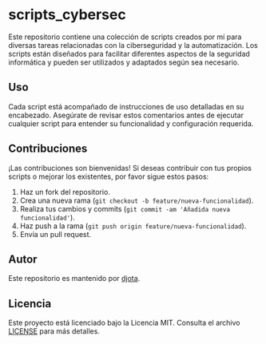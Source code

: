 
# scripts_cybersec

Este repositorio contiene una colección de scripts creados por mí para diversas tareas relacionadas con la ciberseguridad y la automatización.
Los scripts están diseñados para facilitar diferentes aspectos de la seguridad informática y pueden ser utilizados y adaptados según sea necesario.

## Uso

Cada script está acompañado de instrucciones de uso detalladas en su encabezado. Asegúrate de revisar estos comentarios antes de ejecutar cualquier script 
para entender su funcionalidad y configuración requerida.

## Contribuciones

¡Las contribuciones son bienvenidas! Si deseas contribuir con tus propios scripts o mejorar los existentes, por favor sigue estos pasos:

1. Haz un fork del repositorio.
2. Crea una nueva rama (`git checkout -b feature/nueva-funcionalidad`).
3. Realiza tus cambios y commits (`git commit -am 'Añadida nueva funcionalidad'`).
4. Haz push a la rama (`git push origin feature/nueva-funcionalidad`).
5. Envía un pull request.

## Autor

Este repositorio es mantenido por [djota](https://github.com/djota-dev).

## Licencia

Este proyecto está licenciado bajo la Licencia MIT. Consulta el archivo [LICENSE](LICENSE) para más detalles.
